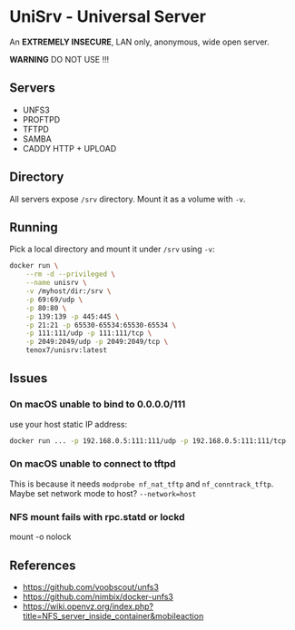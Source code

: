 # UniSrv - Universal Server

An **EXTREMELY INSECURE**, LAN only, anonymous, wide open server.

**WARNING** DO NOT USE !!!

## Servers

- UNFS3
- PROFTPD
- TFTPD
- SAMBA
- CADDY HTTP + UPLOAD

## Directory

All servers expose `/srv` directory. Mount it as a volume with `-v`.

## Running

Pick a local directory and mount it under `/srv` using `-v`:

```sh
docker run \
	--rm -d --privileged \
	--name unisrv \
	-v /myhost/dir:/srv \
	-p 69:69/udp \
	-p 80:80 \
	-p 139:139 -p 445:445 \
	-p 21:21 -p 65530-65534:65530-65534 \
	-p 111:111/udp -p 111:111/tcp \
	-p 2049:2049/udp -p 2049:2049/tcp \
	tenox7/unisrv:latest
```

## Issues

### On macOS unable to bind to 0.0.0.0/111

use your host static IP address:

```sh
docker run ... -p 192.168.0.5:111:111/udp -p 192.168.0.5:111:111/tcp
```

### On macOS unable to connect to tftpd

This is because it needs `modprobe nf_nat_tftp` and `nf_conntrack_tftp`.
Maybe set network mode to host? `--network=host`

### NFS mount fails with rpc.statd or lockd

mount -o nolock

## References

- https://github.com/voobscout/unfs3
- https://github.com/nimbix/docker-unfs3
- https://wiki.openvz.org/index.php?title=NFS_server_inside_container&mobileaction
